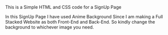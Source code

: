This is a Simple HTML and CSS code for a SignUp Page

In this SignUp Page I have used Anime Background Since I am making a Full Stacked Website as both Front-End and Back-End. So kindly change the background to whichever image you need.

